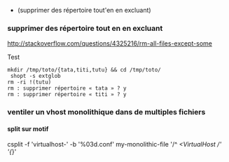 * (supprimer des répertoire tout'en en excluant)

### supprimer des répertoire tout en en excluant

http://stackoverflow.com/questions/4325216/rm-all-files-except-some

Test
```
mkdir /tmp/toto/{tata,titi,tutu} && cd /tmp/toto/
 shopt -s extglob
rm -ri !(tutu)
rm : supprimer répertoire « tata » ? y
rm : supprimer répertoire « titi » ? y
```

### ventiler un vhost monolithique dans de multiples fichiers

#### split sur motif
csplit -f 'virtualhost-' -b '%03d.conf' my-monolithic-file  '/^ *<VirtualHost /' '{*}'

